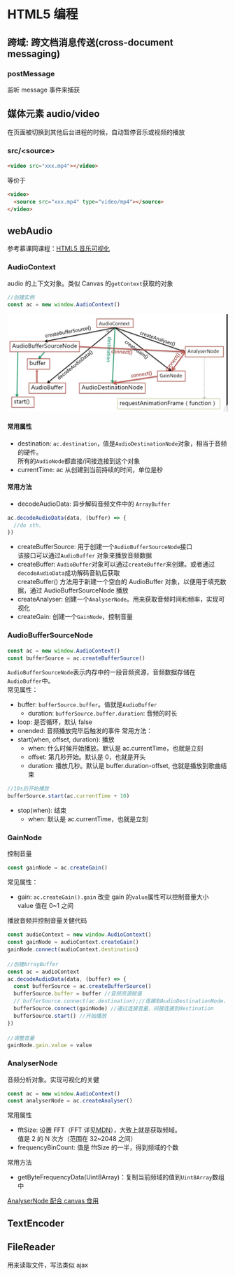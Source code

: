 # HTML5 编程

## 跨域: 跨文档消息传送(cross-document messaging)

### postMessage

监听 message 事件来捕获

## 媒体元素 audio/video

在页面被切换到其他后台进程的时候，自动暂停音乐或视频的播放

### src/&lt;source&gt;

```html
<video src="xxx.mp4"></video>
```

等价于

```html
<video>
  <source src="xxx.mp4" type="video/mp4"></source>
</video>
```

## webAudio

参考慕课网课程：[HTML5 音乐可视化](https://www.imooc.com/learn/299)

### AudioContext

audio 的上下文对象。类似 Canvas 的`getContext`获取的对象

```js
//创建实例
const ac = new window.AudioContext()
```

![常用API关系图](../images/webAudio.jpg)

#### 常用属性

- destination: `ac.destination`，值是`AudioDestinationNode`对象，相当于音频的硬件。  
  所有的`AudioNode`都直接/间接连接到这个对象
- currentTime: ac 从创建到当前持续的时间，单位是秒

#### 常用方法

- decodeAudioData: 异步解码音频文件中的 `ArrayBuffer`

```js
ac.decodeAudioData(data, (buffer) => {
  //do sth.
})
```

- createBufferSource: 用于创建一个`AudioBufferSourceNode`接口  
  该接口可以通过`AudioBuffer` 对象来播放音频数据
- createBuffer: `AudioBuffer`对象可以通过`createBuffer`来创建。或者通过`decodeAudioData`成功解码音轨后获取  
  createBuffer() 方法用于新建一个空白的 AudioBuffer 对象，以便用于填充数据，通过 AudioBufferSourceNode 播放
- createAnalyser: 创建一个`AnalyserNode`。用来获取音频时间和频率，实现可视化
- createGain: 创建一个`GainNode`，控制音量

### AudioBufferSourceNode

```js
const ac = new window.AudioContext()
const bufferSource = ac.createBufferSource()
```

`AudioBufferSourceNode`表示内存中的一段音频资源，音频数据存储在`AudioBuffer`中。  
常见属性：

- buffer: `bufferSource.buffer`。值就是`AudioBuffer`
  - duration: `bufferSource.buffer.duration`: 音频的时长
- loop: 是否循环，默认 false
- onended: 音频播放完毕后触发的事件
  常用方法：
- start(when, offset, duration): 播放
  - when: 什么时候开始播放。默认是 ac.currentTime，也就是立刻
  - offset: 第几秒开始。默认是 0，也就是开头
  - duration: 播放几秒。默认是 buffer.duration-offset, 也就是播放到歌曲结束

```js
//10s后开始播放
bufferSource.start(ac.currentTime + 10)
```

- stop(when): 结束
  - when: 默认是 ac.currentTime，也就是立刻

### GainNode

控制音量

```js
const gainNode = ac.createGain()
```

常见属性：

- gain: `ac.createGain().gain` 改变 gain 的`value`属性可以控制音量大小  
  value 值在 0~1 之间

播放音频并控制音量关健代码

```js
const audioContext = new window.AudioContext()
const gainNode = audioContext.createGain()
gainNode.connect(audioContext.destination)

//创建ArrayBuffer
const ac = audioContext
ac.decodeAudioData(data, (buffer) => {
  const bufferSource = ac.createBufferSource()
  bufferSource.buffer = buffer //音频资源赋值
  // bufferSource.connect(ac.destination);//连接到AudioDestinationNode，！此处直接连接无效
  bufferSource.connect(gainNode) //通过连接音量，间接连接到destination
  bufferSource.start() //开始播放
})

//调整音量
gainNode.gain.value = value
```

### AnalyserNode

音频分析对象。实现可视化的关健

```js
const ac = new window.AudioContext()
const analyserNode = ac.createAnalyser()
```

常用属性

- fftSize: 设置 FFT（FFT 详见[MDN](https://developer.mozilla.org/zh-CN/docs/Web/API/AnalyserNode)），大致上就是获取频域。  
  值是 2 的 N 次方（范围在 32~2048 之间）
- frequencyBinCount: 值是 fftSize 的一半，得到频域的个数

常用方法

- getByteFrequencyData(Uint8Array)：复制当前频域的值到`Uint8Array`数组中

[AnalyserNode 配合 canvas 食用](./061_animation.md)


## TextEncoder

## FileReader
用来读取文件，写法类似 ajax  